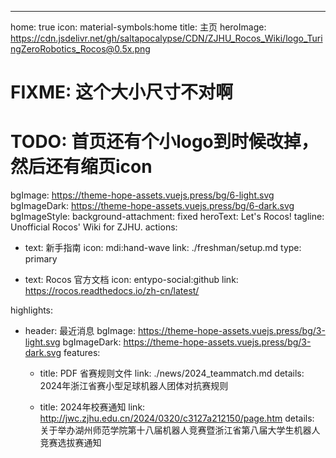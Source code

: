 ---
home: true
icon: material-symbols:home
title: 主页
heroImage: https://cdn.jsdelivr.net/gh/saltapocalypse/CDN/ZJHU_Rocos_Wiki/logo_TuringZeroRobotics_Rocos@0.5x.png
# FIXME: 这个大小尺寸不对啊
# TODO: 首页还有个小logo到时候改掉，然后还有缩页icon
bgImage: https://theme-hope-assets.vuejs.press/bg/6-light.svg
bgImageDark: https://theme-hope-assets.vuejs.press/bg/6-dark.svg
bgImageStyle:
  background-attachment: fixed
heroText: Let's Rocos!
tagline: Unofficial Rocos' Wiki for ZJHU.
actions:
  - text: 新手指南
    icon: mdi:hand-wave
    link: ./freshman/setup.md
    type: primary

  - text: Rocos 官方文档
    icon: entypo-social:github
    link: https://rocos.readthedocs.io/zh-cn/latest/

highlights:
  - header: 最近消息
    bgImage: https://theme-hope-assets.vuejs.press/bg/3-light.svg
    bgImageDark: https://theme-hope-assets.vuejs.press/bg/3-dark.svg
    features:
      - title: PDF 省赛规则文件
        link: ./news/2024_teammatch.md
        details: 2024年浙江省赛小型足球机器人团体对抗赛规则

      - title: 2024年校赛通知
        link: http://jwc.zjhu.edu.cn/2024/0320/c3127a212150/page.htm
        details: 关于举办湖州师范学院第十八届机器人竞赛暨浙江省第八届大学生机器人竞赛选拔赛通知